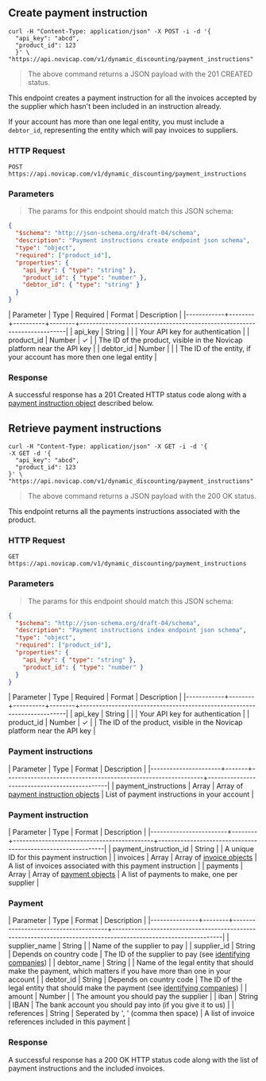 ## Create payment instruction

```shell
curl -H "Content-Type: application/json" -X POST -i -d '{
  "api_key": "abcd",
  "product_id": 123
  }' \
"https://api.novicap.com/v1/dynamic_discounting/payment_instructions"
```

> The above command returns a JSON payload with the 201 CREATED status.

This endpoint creates a payment instruction for all the invoices accepted by the supplier which hasn't been included in an instruction already.

If your account has more than one legal entity, you must include a `debtor_id`, representing the entity which will pay invoices to suppliers.


### HTTP Request

`POST https://api.novicap.com/v1/dynamic_discounting/payment_instructions`

### Parameters

> The params for this endpoint should match this JSON schema:

```json
{
  "$schema": "http://json-schema.org/draft-04/schema",
  "description": "Payment instructions create endpoint json schema",
  "type": "object",
  "required": ["product_id"],
  "properties": {
    "api_key": { "type": "string" },
    "product_id": { "type": "number" },
    "debtor_id": { "type": "string" }
  }
}
```

| Parameter  | Type   | Required | Format | Description                                                             |
|------------+--------+----------+--------+-------------------------------------------------------------------------|
| api_key    | String |          |        | Your API key for authentication                                         |
| product_id | Number | ✓        |        | The ID of the product, visible in the Novicap platform near the API key |
| debtor_id  | Number |          |        | The ID of the entity, if your account has more then one legal entity    |

### Response

A successful response has a 201 Created HTTP status code along with a [payment instruction object](#payment-instruction) described below.

## Retrieve payment instructions

```shell
curl -H "Content-Type: application/json" -X GET -i -d '{
-X GET -d '{
  "api_key": "abcd",
  "product_id": 123
}' \
"https://api.novicap.com/v1/dynamic_discounting/payment_instructions"
```

> The above command returns a JSON payload with the 200 OK status.

This endpoint returns all the payments instructions associated with the product.

### HTTP Request

`GET https://api.novicap.com/v1/dynamic_discounting/payment_instructions`

### Parameters

> The params for this endpoint should match this JSON schema:

```json
{
  "$schema": "http://json-schema.org/draft-04/schema",
  "description": "Payment instructions index endpoint json schema",
  "type": "object",
  "required": ["product_id"],
  "properties": {
    "api_key": { "type": "string" },
    "product_id": { "type": "number" }
  }
}
```

| Parameter  | Type   | Required | Format | Description                                                             |
|------------+--------+----------+--------+-------------------------------------------------------------------------|
| api_key    | String |          |        | Your API key for authentication                                         |
| product_id | Number | ✓        |        | The ID of the product, visible in the Novicap platform near the API key |

### Payment instructions

| Parameter            | Type  | Format                                                       | Description                                  |
|----------------------+-------+--------------------------------------------------------------+----------------------------------------------|
| payment_instructions | Array | Array of [payment instruction objects](#payment-instruction) | List of payment instructions in your account |

### Payment instruction

| Parameter              | Type   | Format                                     | Description                                                 |
|------------------------+--------+--------------------------------------------+-------------------------------------------------------------|
| payment_instruction_id | String |                                            | A unique ID for this payment instruction                    |
| invoices               | Array  | Array of [invoice objects](#invoice-index) | A list of invoices associated with this payment instruction |
| payments               | Array  | Array of [payment objects](#payment)       | A list of payments to make, one per supplier                |

### Payment

| Parameter     | Type   | Format                               | Description                                                                                                    |
|---------------+--------+--------------------------------------+----------------------------------------------------------------------------------------------------------------|
| supplier_name | String |                                      | Name of the supplier to pay                                                                                    |
| supplier_id   | String | Depends on country code              | The ID of the supplier to pay (see [identifying companies](#identifying-companies))                             |
| debtor_name   | String |                                      | Name of the legal entity that should make the payment, which matters if you have more than one in your account |
| debtor_id     | String | Depends on country code              | The ID of the legal entity that should make the payment (see [identifying companies](#identifying-companies))   |
| amount        | Number |                                      | The amount you should pay the supplier                                                                         |
| iban          | String | IBAN                                 | The bank account you should pay into (if you give it to us)                                                    |
| references    | String | Seperated by ', ' (comma then space) | A list of invoice references included in this payment                                                          |


### Response

A successful response has a 200 OK HTTP status code along with the list of payment instructions and the included invoices.
